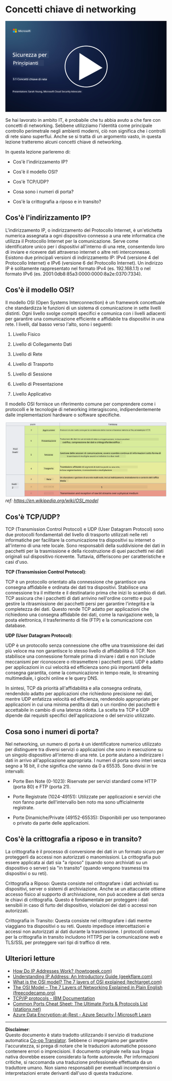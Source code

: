 <!--
CO_OP_TRANSLATOR_METADATA:
{
  "original_hash": "252724eceeb183fb9018f88c5e1a3f0c",
  "translation_date": "2025-09-03T22:06:46+00:00",
  "source_file": "3.1 Networking key concepts.md",
  "language_code": "it"
}
-->
# Concetti chiave di networking

[![Guarda il video](../../translated_images/3-1_placeholder.4175b570caca311e2bfc7e19ab9e1f14144b17af49b128ea998c2a7211f49795.it.png)](https://learn-video.azurefd.net/vod/player?id=1d8606a8-8357-4dae-8b8f-0a13c3fddd7a)

Se hai lavorato in ambito IT, è probabile che tu abbia avuto a che fare con concetti di networking. Sebbene utilizziamo l'identità come principale controllo perimetrale negli ambienti moderni, ciò non significa che i controlli di rete siano superflui. Anche se si tratta di un argomento vasto, in questa lezione tratteremo alcuni concetti chiave di networking.

In questa lezione parleremo di:

 - Cos'è l'indirizzamento IP?
   
 - Cos'è il modello OSI?

 

 - Cos'è TCP/UDP?

   
 

 - Cosa sono i numeri di porta?

   
  

 - Cos'è la crittografia a riposo e in transito?

## Cos'è l'indirizzamento IP?

L'indirizzamento IP, o indirizzamento del Protocollo Internet, è un'etichetta numerica assegnata a ogni dispositivo connesso a una rete informatica che utilizza il Protocollo Internet per la comunicazione. Serve come identificatore unico per i dispositivi all'interno di una rete, consentendo loro di inviare e ricevere dati attraverso internet o altre reti interconnesse. Esistono due principali versioni di indirizzamento IP: IPv4 (versione 4 del Protocollo Internet) e IPv6 (versione 6 del Protocollo Internet). Un indirizzo IP è solitamente rappresentato nel formato IPv4 (es. 192.168.1.1) o nel formato IPv6 (es. 2001:0db8:85a3:0000:0000:8a2e:0370:7334).

## Cos'è il modello OSI?

Il modello OSI (Open Systems Interconnection) è un framework concettuale che standardizza le funzioni di un sistema di comunicazione in sette livelli distinti. Ogni livello svolge compiti specifici e comunica con i livelli adiacenti per garantire una comunicazione efficiente e affidabile tra dispositivi in una rete. I livelli, dal basso verso l'alto, sono i seguenti:

 1. Livello Fisico
    
 
 2. Livello di Collegamento Dati

    
    

 1. Livello di Rete

    
   

 1. Livello di Trasporto

    

 1. Livello di Sessione

    
   

 1. Livello di Presentazione

    
    

 1. Livello Applicativo

Il modello OSI fornisce un riferimento comune per comprendere come i protocolli e le tecnologie di networking interagiscono, indipendentemente dalle implementazioni hardware o software specifiche.

![image](../../translated_images/osilayers.3489744e4715f50913c8f8cfe8deaccdcee6b0642bb18344496faed0abb58051.it.png)
_ref: https://en.wikipedia.org/wiki/OSI_model_

## Cos'è TCP/UDP?

TCP (Transmission Control Protocol) e UDP (User Datagram Protocol) sono due protocolli fondamentali del livello di trasporto utilizzati nelle reti informatiche per facilitare la comunicazione tra dispositivi su internet o all'interno di una rete locale. Sono responsabili della suddivisione dei dati in pacchetti per la trasmissione e della ricostruzione di quei pacchetti nei dati originali sul dispositivo ricevente. Tuttavia, differiscono per caratteristiche e casi d'uso.

**TCP (Transmission Control Protocol)**:

TCP è un protocollo orientato alla connessione che garantisce una consegna affidabile e ordinata dei dati tra dispositivi. Stabilisce una connessione tra il mittente e il destinatario prima che inizi lo scambio di dati. TCP assicura che i pacchetti di dati arrivino nell'ordine corretto e può gestire la ritrasmissione dei pacchetti persi per garantire l'integrità e la completezza dei dati. Questo rende TCP adatto per applicazioni che richiedono una consegna affidabile dei dati, come la navigazione web, la posta elettronica, il trasferimento di file (FTP) e la comunicazione con database.

**UDP (User Datagram Protocol)**:

UDP è un protocollo senza connessione che offre una trasmissione dei dati più veloce ma non garantisce lo stesso livello di affidabilità di TCP. Non stabilisce una connessione formale prima di inviare i dati e non include meccanismi per riconoscere o ritrasmettere i pacchetti persi. UDP è adatto per applicazioni in cui velocità ed efficienza sono più importanti della consegna garantita, come la comunicazione in tempo reale, lo streaming multimediale, i giochi online e le query DNS.

In sintesi, TCP dà priorità all'affidabilità e alla consegna ordinata, rendendolo adatto per applicazioni che richiedono precisione nei dati, mentre UDP enfatizza velocità ed efficienza, rendendolo appropriato per applicazioni in cui una minima perdita di dati o un riordino dei pacchetti è accettabile in cambio di una latenza ridotta. La scelta tra TCP e UDP dipende dai requisiti specifici dell'applicazione o del servizio utilizzato.

## Cosa sono i numeri di porta?

Nel networking, un numero di porta è un identificatore numerico utilizzato per distinguere tra diversi servizi o applicazioni che sono in esecuzione su un singolo dispositivo all'interno di una rete. Le porte aiutano a indirizzare i dati in arrivo all'applicazione appropriata. I numeri di porta sono interi senza segno a 16 bit, il che significa che vanno da 0 a 65535. Sono divisi in tre intervalli:

- Porte Ben Note (0-1023): Riservate per servizi standard come HTTP (porta 80) e FTP (porta 21).

- Porte Registrate (1024-49151): Utilizzate per applicazioni e servizi che non fanno parte dell'intervallo ben noto ma sono ufficialmente registrate.

- Porte Dinamiche/Private (49152-65535): Disponibili per uso temporaneo o privato da parte delle applicazioni.

## Cos'è la crittografia a riposo e in transito?

La crittografia è il processo di conversione dei dati in un formato sicuro per proteggerli da accessi non autorizzati o manomissioni. La crittografia può essere applicata ai dati sia "a riposo" (quando sono archiviati su un dispositivo o server) sia "in transito" (quando vengono trasmessi tra dispositivi o su reti).

Crittografia a Riposo: Questa consiste nel crittografare i dati archiviati su dispositivi, server o sistemi di archiviazione. Anche se un attaccante ottiene accesso fisico al supporto di archiviazione, non può accedere ai dati senza le chiavi di crittografia. Questo è fondamentale per proteggere i dati sensibili in caso di furto del dispositivo, violazioni dei dati o accessi non autorizzati.

Crittografia in Transito: Questa consiste nel crittografare i dati mentre viaggiano tra dispositivi o su reti. Questo impedisce intercettazioni e accessi non autorizzati ai dati durante la trasmissione. I protocolli comuni per la crittografia in transito includono HTTPS per la comunicazione web e TLS/SSL per proteggere vari tipi di traffico di rete.

## Ulteriori letture
- [How Do IP Addresses Work? (howtogeek.com)](https://www.howtogeek.com/341307/how-do-ip-addresses-work/)
- [Understanding IP Address: An Introductory Guide (geekflare.com)](https://geekflare.com/understanding-ip-address/)
- [What is the OSI model? The 7 layers of OSI explained (techtarget.com)](https://www.techtarget.com/searchnetworking/definition/OSI)
- [The OSI Model – The 7 Layers of Networking Explained in Plain English (freecodecamp.org)](https://www.freecodecamp.org/news/osi-model-networking-layers-explained-in-plain-english/)
- [TCP/IP protocols - IBM Documentation](https://www.ibm.com/docs/en/aix/7.3?topic=protocol-tcpip-protocols)
- [Common Ports Cheat Sheet: The Ultimate Ports & Protocols List (stationx.net)](https://www.stationx.net/common-ports-cheat-sheet/)
- [Azure Data Encryption-at-Rest - Azure Security | Microsoft Learn](https://learn.microsoft.com/azure/security/fundamentals/encryption-atrest?WT.mc_id=academic-96948-sayoung)

---

**Disclaimer**:  
Questo documento è stato tradotto utilizzando il servizio di traduzione automatica [Co-op Translator](https://github.com/Azure/co-op-translator). Sebbene ci impegniamo per garantire l'accuratezza, si prega di notare che le traduzioni automatiche possono contenere errori o imprecisioni. Il documento originale nella sua lingua nativa dovrebbe essere considerato la fonte autorevole. Per informazioni critiche, si raccomanda una traduzione professionale effettuata da un traduttore umano. Non siamo responsabili per eventuali incomprensioni o interpretazioni errate derivanti dall'uso di questa traduzione.